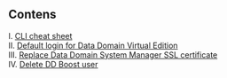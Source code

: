 ## Contens
I. [CLI cheat sheet](https://github.com/iamfabo/dell_emc/blob/main/data_domain/cli_cheat_sheet.md)\
II. [Default login for Data Domain Virtual Edition](https://github.com/iamfabo/dell_emc/blob/main/data_domain/ddve_default_login.md)\
III. [Replace Data Domain System Manager SSL certificate](https://github.com/iamfabo/dell/blob/main/data_domain/replace_ssl_cert.md)\
IV. [Delete DD Boost user](https://github.com/iamfabo/dellemc/blob/main/data_domain/delete_ddboost_user.md#delete-ddboost-user)
